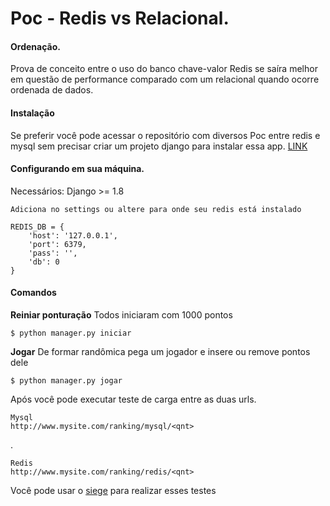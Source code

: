 Poc - Redis vs Relacional. 
===================

#### Ordenação.
Prova de conceito entre o uso do banco chave-valor Redis se saíra melhor em questão de performance comparado com um relacional quando ocorre ordenada de dados.

#### Instalação
Se preferir você pode acessar o repositório com diversos Poc entre redis e mysql sem precisar criar um projeto django para instalar essa app. [LINK](https://github.com/douglasbastos/redis_practice_with_django)

#### Configurando em sua máquina.

Necessários:
Django >= 1.8

    Adiciona no settings ou altere para onde seu redis está instalado
    
    REDIS_DB = {
        'host': '127.0.0.1',
        'port': 6379,
        'pass': '',
        'db': 0
    }

#### Comandos

<b>Reiniar ponturação</b> 
Todos iniciaram com 1000 pontos
    
    $ python manager.py iniciar
    
<b>Jogar</b> 
De formar randômica pega um jogador e insere ou remove pontos dele
    
    $ python manager.py jogar

Após você pode executar teste de carga entre as duas urls.

    Mysql
    http://www.mysite.com/ranking/mysql/<qnt>
.

    Redis
    http://www.mysite.com/ranking/redis/<qnt>

Você pode usar o [siege](https://www.joedog.org/siege-manual/) para realizar esses testes